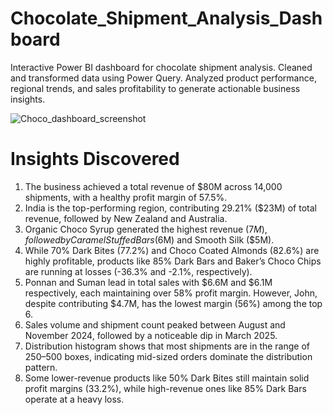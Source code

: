 # Chocolate_Shipment_Analysis_Dashboard
Interactive Power BI dashboard for chocolate shipment analysis. Cleaned and transformed data using Power Query. Analyzed product performance, regional trends, and sales profitability to generate actionable business insights.


![Choco_dashboard_screenshot](https://github.com/user-attachments/assets/8c646b67-63c5-410f-9a43-dbb5d2c6580d)


# Insights Discovered

1. The business achieved a total revenue of $80M across 14,000 shipments, with a healthy profit margin of 57.5%.
2. India is the top-performing region, contributing 29.21% ($23M) of total revenue, followed by New Zealand and Australia.
3. Organic Choco Syrup generated the highest revenue ($7M), followed by Caramel Stuffed Bars ($6M) and Smooth Silk ($5M).
4. While 70% Dark Bites (77.2%) and Choco Coated Almonds (82.6%) are highly profitable, products like 85% Dark Bars and Baker’s Choco Chips are running at losses (-36.3% and -2.1%, respectively).
5. Ponnan and Suman lead in total sales with $6.6M and $6.1M respectively, each maintaining over 58% profit margin. However, John, despite contributing $4.7M, has the lowest margin (56%) among the top 6.
6. Sales volume and shipment count peaked between August and November 2024, followed by a noticeable dip in March 2025.
7. Distribution histogram shows that most shipments are in the range of 250–500 boxes, indicating mid-sized orders dominate the distribution pattern.
8. Some lower-revenue products like 50% Dark Bites still maintain solid profit margins (33.2%), while high-revenue ones like 85% Dark Bars operate at a heavy loss.


